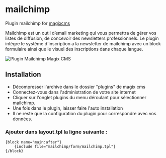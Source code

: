 # mailchimp
Plugin mailchimp for [magixcms](https://www.magix-cms.com)

Mailchimp est un outil d’email marketing qui vous permettra de gérer vos listes de diffusion, de concevoir des newsletters professionnels.
Le plugin intègre le système d'inscription a la newsletter de mailchimp avec un block formulaire ainsi que le visuel des inscriptions dans chaque langue.

![Plugin Mailchimp Magix CMS](https://cloud.githubusercontent.com/assets/356674/12259485/746a1bc2-b916-11e5-80d5-c039443e2c65.jpg "Plugin Mailchimp pour Magix CMS")

## Installation
 * Décompresser l'archive dans le dossier "plugins" de magix cms
 * Connectez-vous dans l'administration de votre site internet
 * Cliquer sur l'onglet plugins du menu déroulant pour sélectionner mailchimp.
 * Une fois dans le plugin, laisser faire l'auto installation
 * Il ne reste que la configuration du plugin pour correspondre avec vos données.

### Ajouter dans layout.tpl la ligne suivante :

```smarty
{block name="main:after"}
    {include file="mailchimp/form/mailchimp.tpl"}
{/block}
````